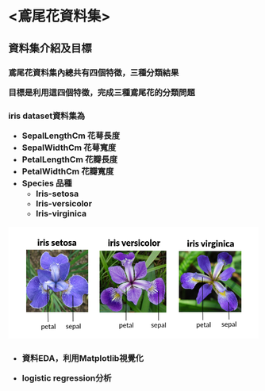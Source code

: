 <h1><鳶尾花資料集>
<h2>資料集介紹及目標  
<h3>鳶尾花資料集內總共有四個特徵，三種分類結果  
 
目標是利用這四個特徵，完成三種鳶尾花的分類問題  
 
<h3>iris dataset資料集為  

* SepalLengthCm 花萼長度
* SepalWidthCm 花萼寬度
* PetalLengthCm 花瓣長度
* PetalWidthCm 花瓣寬度
* Species 品種
  * Iris-setosa
  * Iris-versicolor
  * Iris-virginica



![image](https://github.com/jelink27/Data_analytics_project/blob/main/Iris%20dataset/51518iris%20img1.png)  



<h3>  

* 資料EDA，利用Matplotlib視覺化  
  
* logistic regression分析
